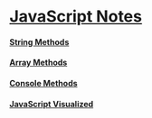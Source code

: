 ﻿# [JavaScript Notes](https://github.com/rahuldangeofficial/javascript-notes)
#### [String Methods](https://github.com/rahuldangeofficial/javascript-notes/blob/main/string-methods.md) 
#### [Array Methods](https://github.com/rahuldangeofficial/javascript-notes/blob/main/array-methods.md)
#### [Console Methods](https://github.com/rahuldangeofficial/javascript-notes/blob/main/console-methods.md)
#### [JavaScript Visualized](https://dev.to/lydiahallie/series/3341)


